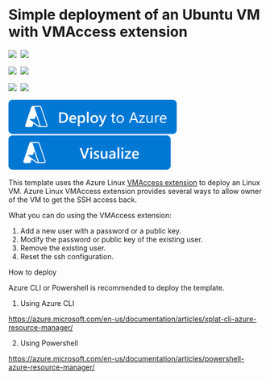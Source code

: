 # Simple deployment of an Ubuntu VM with VMAccess extension

<IMG SRC="https://azurequickstartsservice.blob.core.windows.net/badges/201-vmaccess-on-ubuntu/PublicLastTestDate.svg" />&nbsp;
<IMG SRC="https://azurequickstartsservice.blob.core.windows.net/badges/201-vmaccess-on-ubuntu/PublicDeployment.svg" />&nbsp;

<IMG SRC="https://azurequickstartsservice.blob.core.windows.net/badges/201-vmaccess-on-ubuntu/FairfaxLastTestDate.svg" />&nbsp;
<IMG SRC="https://azurequickstartsservice.blob.core.windows.net/badges/201-vmaccess-on-ubuntu/FairfaxDeployment.svg" />&nbsp;

<IMG SRC="https://azurequickstartsservice.blob.core.windows.net/badges/201-vmaccess-on-ubuntu/BestPracticeResult.svg" />&nbsp;
<IMG SRC="https://azurequickstartsservice.blob.core.windows.net/badges/201-vmaccess-on-ubuntu/CredScanResult.svg" />&nbsp;

<a href="https://portal.azure.com/#create/Microsoft.Template/uri/https%3A%2F%2Fraw.githubusercontent.com%2FAzure%2Fazure-quickstart-templates%2Fmaster%2F201-vmaccess-on-ubuntu%2Fazuredeploy.json" target="_blank">
    <img src="https://raw.githubusercontent.com/Azure/azure-quickstart-templates/master/1-CONTRIBUTION-GUIDE/images/deploytoazure.svg"/>
</a>
<a href="http://armviz.io/#/?load=https%3A%2F%2Fraw.githubusercontent.com%2FAzure%2Fazure-quickstart-templates%2Fmaster%2F201-vmaccess-on-ubuntu%2Fazuredeploy.json" target="_blank">
    <img src="https://raw.githubusercontent.com/Azure/azure-quickstart-templates/master/1-CONTRIBUTION-GUIDE/images/visualizebutton.svg"/>
</a>

This template uses the Azure Linux [VMAccess extension](https://github.com/Azure/azure-linux-extensions/tree/master/VMAccess) to deploy an Linux VM. Azure Linux VMAccess extension provides several ways to allow owner of the VM to get the SSH access back.

What you can do using the VMAccess extension:

1. Add a new user with a password or a public key.
2. Modify the password or public key of the existing user.
3. Remove the existing user.
4. Reset the ssh configuration.

How to deploy

Azure CLI or Powershell is recommended to deploy the template.

1. Using Azure CLI

  https://azure.microsoft.com/en-us/documentation/articles/xplat-cli-azure-resource-manager/

2. Using Powershell

  https://azure.microsoft.com/en-us/documentation/articles/powershell-azure-resource-manager/

